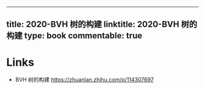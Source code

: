 
---
title: 2020-BVH 树的构建
linktitle: 2020-BVH 树的构建
type: book
commentable: true
---

# Links

- BVH 树的构建 https://zhuanlan.zhihu.com/p/114307697

    